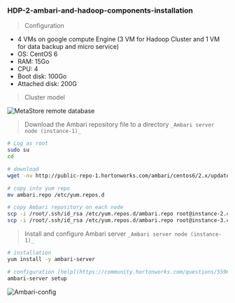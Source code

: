 ### HDP-2-ambari-and-hadoop-components-installation

> Configuration
- 4 VMs on google compute Engine (3 VM for Hadoop Cluster and 1 VM for data backup and micro service)
- OS: CentOS 6
- RAM: 15Go
- CPU: 4
- Boot disk: 100Go
- Attached disk: 200G

> Cluster model

![MetaStore remote database](https://github.com/gamboabdoulraoufou/hdp-1-host-config/blob/master/img/archi.png)


> Download the Ambari repository file to a directory `_Ambari server node (instance-1)_`

```sh
# Log as root
sudo su
cd

# download
wget -nv http://public-repo-1.hortonworks.com/ambari/centos6/2.x/updates/2.4.1.0/ambari.repo 

# copy into yum repo
mv ambari.repo /etc/yum.repos.d

# copy Ambari repository on each node
scp -i /root/.ssh/id_rsa /etc/yum.repos.d/ambari.repo root@instance-2.c.equipe-1314.internal:/etc/yum.repos.d/ambari.repo
scp -i /root/.ssh/id_rsa /etc/yum.repos.d/ambari.repo root@instance-3.c.equipe-1314.internal:/etc/yum.repos.d/ambari.repo

```


> Install and configure Ambari server `_Ambari server node (instance-1)_`

```sh
# installation
yum install -y ambari-server

# configuration [help](https://community.hortonworks.com/questions/55968/ambari-agent-start-failed-2.html)
ambari-server setup

``` 

![Ambari-config](https://github.com/gamboabdoulraoufou/hdp-2-ambari-and-hadoop-components-installation/blob/master/img/ambari_config.png)

